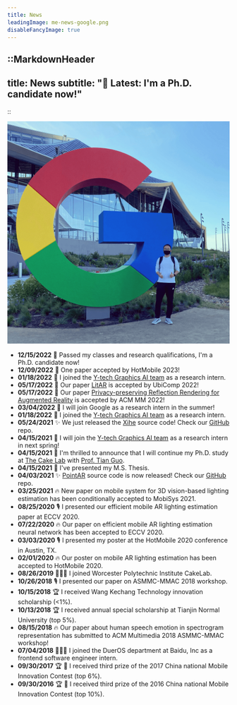 ```yaml
---
title: News
leadingImage: me-news-google.png
disableFancyImage: true
---
```


::MarkdownHeader
---
title: News
subtitle: "📢 Latest: I'm a Ph.D. candidate now!"
---
::

![](/assets/img/me-news-google.png)

- **12/15/2022** 🎉 Passed my classes and research qualifications, I'm a Ph.D. candidate now!
- **12/09/2022** 🎉 One paper accepted by HotMobile 2023!
- **01/18/2022** 🎉 I joined the [Y-tech Graphics AI team](http://www.chongyangma.com/team/index.html) as a research intern.
- **05/17/2022** 🎉 Our paper [LitAR](/project/litar) is accepted by UbiComp 2022!
- **05/17/2022** 🎉 Our paper [Privacy-preserving Reflection Rendering for Augmented Reality](/project/privacy-preserving-reflection) is accepted by ACM MM 2022!
- **03/04/2022** 🎉 I will join Google as a research intern in the summer!
- **01/18/2022** 🎉 I joined the [Y-tech Graphics AI team](http://www.chongyangma.com/team/index.html) as a research intern.
- **05/24/2021** ✨ We just released the [Xihe](/project/point-ar) source code! Check our [GitHub](https://github.com/cake-lab/Xihe) repo.
- **04/15/2021** 🎉 I will join the [Y-tech Graphics AI team](http://chongyangma.com/team/index.html) as a research intern in next spring!
- **04/15/2021** 🎉 I'm thrilled to announce that I will continue my Ph.D. study at [The Cake Lab](https://cake.wpi.edu/) with [Prof. Tian Guo](https://tianguo.info).
- **04/15/2021** 🎉 I've presented my M.S. Thesis.
- **04/03/2021** ✨ [PointAR](/project/point-ar) source code is now released! Check our [GitHub](https://github.com/cake-lab/PointAR) repo.
- **03/25/2021** 🔥 New paper on mobile system for 3D vision-based lighting estimation has been conditionally accepted to MobiSys 2021.
- **08/25/2020** 🎙️ I presented our efficient mobile AR lighting estimation paper at ECCV 2020.
- **07/22/2020** 🔥 Our paper on efficient mobile AR lighting estimation neural network has been accepted to ECCV 2020.
- **03/03/2020** 🎙️ I presented my poster at the HotMobile 2020 conference in Austin, TX.
- **02/01/2020** 🔥 Our poster on mobile AR lighting estimation has been accepted to HotMobile 2020.
- **08/26/2019** 🦸🏻‍♂️ I joined Worcester Polytechnic Institute CakeLab.
- **10/26/2018** 🎙️ I presented our paper on ASMMC-MMAC 2018 workshop.
- **10/15/2018** 🏆 I received Wang Kechang Technology innovation scholarship (<1%).
- **10/13/2018** 🏆 I received annual special scholarship at Tianjin Normal University (top 5%).
- **08/15/2018** 🔥 Our paper about human speech emotion in spectrogram representation has submitted to ACM Multimedia 2018 ASMMC-MMAC workshop!
- **07/04/2018** 👨🏻‍💻 I joined the DuerOS department at Baidu, Inc as a frontend software engineer intern.
- **09/30/2017** 🏆  I received third prize of the 2017 China national Mobile Innovation Contest (top 6%).
- **09/30/2016** 🏆  I received third prize of the 2016 China national Mobile Innovation Contest (top 10%).
